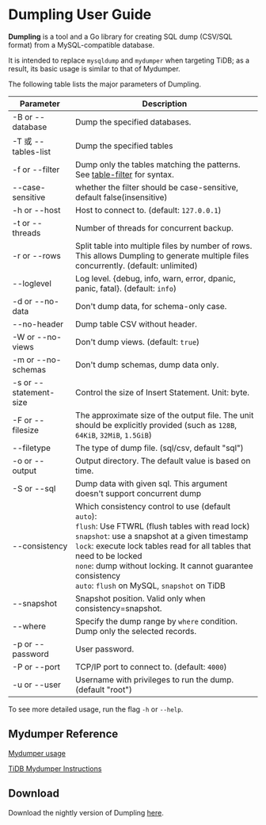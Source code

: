 # Dumpling User Guide

**Dumpling** is a tool and a Go library for creating SQL dump (CSV/SQL format) from a MySQL-compatible database.

It is intended to replace `mysqldump` and `mydumper` when targeting TiDB; as a result, its basic usage is similar to that of Mydumper.

The following table lists the major parameters of Dumpling.


| Parameter | Description |
| --------| --- |
| -B or --database | Dump the specified databases. |
| -T 或 --tables-list | Dump the specified tables |
| -f or --filter | Dump only the tables matching the patterns. See [table-filter](https://github.com/pingcap/tidb-tools/blob/master/pkg/table-filter/README.md) for syntax. |
| --case-sensitive | whether the filter should be case-sensitive, default false(insensitive) |
| -h or --host | Host to connect to. (default: `127.0.0.1`) |
| -t or --threads | Number of threads for concurrent backup. |
| -r or --rows | Split table into multiple files by number of rows. This allows Dumpling to generate multiple files concurrently. (default: unlimited) |
| --loglevel | Log level. {debug, info, warn, error, dpanic, panic, fatal}. (default: `info`) |
| -d or --no-data | Don't dump data, for schema-only case. |
| --no-header | Dump table CSV without header. |
| -W or --no-views | Don't dump views. (default: `true`) |
| -m or --no-schemas | Don't dump schemas, dump data only. |
| -s or --statement-size | Control the size of Insert Statement. Unit: byte. |
| -F or --filesize | The approximate size of the output file. The unit should be explicitly provided (such as `128B`, `64KiB`, `32MiB`, `1.5GiB`) |
| --filetype| The type of dump file. (sql/csv, default "sql")           |
| -o or --output | Output directory. The default value is based on time. |
| -S or --sql | Dump data with given sql. This argument doesn't support concurrent dump |
| --consistency | Which consistency control to use (default `auto`):<br>`flush`: Use FTWRL (flush tables with read lock)<br>`snapshot`: use a snapshot at a given timestamp<br>`lock`: execute lock tables read for all tables that need to be locked <br>`none`: dump without locking. It cannot guarantee consistency <br>`auto`: `flush` on MySQL, `snapshot` on TiDB |
| --snapshot | Snapshot position. Valid only when consistency=snapshot. |
| --where | Specify the dump range by `where` condition. Dump only the selected records. |
| -p or --password | User password. |
| -P or --port | TCP/IP port to connect to. (default: `4000`) |
| -u or --user | Username with privileges to run the dump. (default "root") |

To see more detailed usage, run the flag `-h` or `--help`.

## Mydumper Reference

[Mydumper usage](https://github.com/maxbube/mydumper/blob/master/docs/mydumper_usage.rst)

[TiDB Mydumper Instructions](https://pingcap.com/docs/stable/reference/tools/mydumper/)

## Download

Download the nightly version of Dumpling [here](https://download.pingcap.org/dumpling-nightly-linux-amd64.tar.gz).
